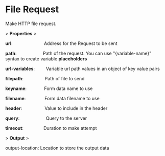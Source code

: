 # File Request

Make HTTP file request.

&gt; **Properties**
&gt; 

**url**:                          Address for the Request to be sent

**path**:                       Path of the request. You can use "{variable-name}" syntax to create variable **placeholders**

**url-variables**:         Variable url path values in an object of key value pairs

**filepath**:                  Path of file to send

**keyname**:               Form data name to use

**filename**:                Form data filename to use

**header**:                   Value to include in the header

**query**:                     Query to the server

**timeout**:                  Duration to make attempt

&gt; **Output**
&gt; 

output-location: Location to store the output data
